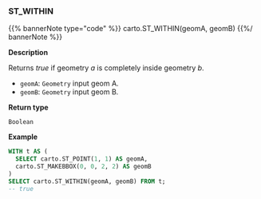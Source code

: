 ### ST_WITHIN

{{% bannerNote type="code" %}}
carto.ST_WITHIN(geomA, geomB)
{{%/ bannerNote %}}

**Description**

Returns _true_ if geometry _a_ is completely inside geometry _b_.

* `geomA`: `Geometry` input geom A.
* `geomB`: `Geometry` input geom B.

**Return type**

`Boolean`

**Example**

```sql
WITH t AS (
  SELECT carto.ST_POINT(1, 1) AS geomA,
  carto.ST_MAKEBBOX(0, 0, 2, 2) AS geomB
)
SELECT carto.ST_WITHIN(geomA, geomB) FROM t;
-- true
```
